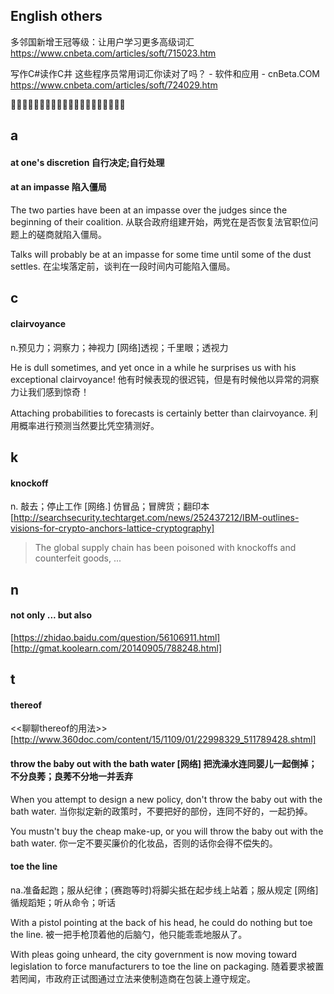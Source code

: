 
## English others

多邻国新增王冠等级：让用户学习更多高级词汇
https://www.cnbeta.com/articles/soft/715023.htm

写作C#读作C井 这些程序员常用词汇你读对了吗？ - 软件和应用 - cnBeta.COM https://www.cnbeta.com/articles/soft/724029.htm

:couple::couple::couple::couple::couple::couple::couple::couple::couple::couple::couple::couple::couple::couple::couple::couple::couple::couple::couple::couple:

## a 

#### at one's discretion 自行决定;自行处理

#### at an impasse 陷入僵局

The two parties have been at an impasse over the judges since the beginning of their coalition.
从联合政府组建开始，两党在是否恢复法官职位问题上的磋商就陷入僵局。

Talks will probably be at an impasse for some time until some of the dust settles. 
在尘埃落定前，谈判在一段时间内可能陷入僵局。


## c

#### clairvoyance
n.预见力；洞察力；神视力
[网络]透视；千里眼；透视力

He is dull sometimes, and yet once in a while he surprises us with his exceptional clairvoyance!
他有时候表现的很迟钝，但是有时候他以异常的洞察力让我们感到惊奇！

Attaching probabilities to forecasts is certainly better than clairvoyance.
利用概率进行预测当然要比凭空猜测好。


## k

#### knockoff
n. 敲去；停止工作
[网络.] 仿冒品；冒牌货；翻印本
[http://searchsecurity.techtarget.com/news/252437212/IBM-outlines-visions-for-crypto-anchors-lattice-cryptography]
> The global supply chain has been poisoned with knockoffs and counterfeit goods, ...


## n

#### not only ... but also
[https://zhidao.baidu.com/question/56106911.html]
[http://gmat.koolearn.com/20140905/788248.html]

## t 

#### thereof
<<聊聊thereof的用法>>
[http://www.360doc.com/content/15/1109/01/22998329_511789428.shtml]

#### throw the baby out with the bath water [网络] 把洗澡水连同婴儿一起倒掉；不分良莠；良莠不分地一并丢弃

When you attempt to design a new policy, don't throw the baby out with the bath water.
当你拟定新的政策时，不要把好的部份，连同不好的，一起扔掉。

You mustn't buy the cheap make-up, or you will throw the baby out with the bath water.
你一定不要买廉价的化妆品，否则的话你会得不偿失的。

#### toe the line

na.准备起跑；服从纪律；(赛跑等时)将脚尖抵在起步线上站着；服从规定
[网络] 循规蹈矩；听从命令；听话

With a pistol pointing at the back of his head, he could do nothing but toe the line.
被一把手枪顶着他的后脑勺，他只能乖乖地服从了。

With pleas going unheard, the city government is now moving toward legislation to force manufacturers to toe the line on packaging.
随着要求被置若罔闻，市政府正试图通过立法来使制造商在包装上遵守规定。

